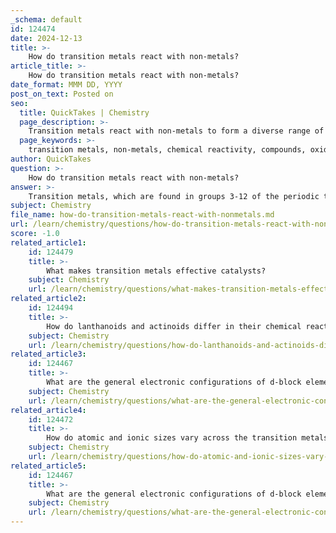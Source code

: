 ```yaml
---
_schema: default
id: 124474
date: 2024-12-13
title: >-
    How do transition metals react with non-metals?
article_title: >-
    How do transition metals react with non-metals?
date_format: MMM DD, YYYY
post_on_text: Posted on
seo:
  title: QuickTakes | Chemistry
  page_description: >-
    Transition metals react with non-metals to form a diverse range of compounds, exhibiting variable oxidation states and unique catalytic properties, playing significant roles in both chemical processes and industrial applications.
  page_keywords: >-
    transition metals, non-metals, chemical reactivity, compounds, oxidation states, halides, catalytic properties, metal oxides, electrocatalytic activity, hydrogen evolution reaction
author: QuickTakes
question: >-
    How do transition metals react with non-metals?
answer: >-
    Transition metals, which are found in groups 3-12 of the periodic table, exhibit a range of chemical behaviors when reacting with non-metals. These reactions can lead to the formation of various compounds, primarily through ionic and covalent bonding, depending on the specific transition metal and non-metal involved.\n\n1. **Formation of Compounds**: Transition metals react with non-metals to form binary compounds. For instance, they can react with halogens to produce halides, which can have oxidation states ranging from +1 to +6. Heating is often required to facilitate these reactions. \n\n2. **Reactivity with Oxygen**: Most transition metals react with oxygen, forming oxides, with the notable exceptions of palladium, platinum, silver, and gold, which are relatively inert. The reaction with oxygen typically involves the transition metals being oxidized, resulting in the formation of metal oxides.\n\n3. **Variable Oxidation States**: One of the key characteristics of transition metals is their ability to exhibit multiple oxidation states. This property allows them to form a variety of compounds with different non-metals. For example, vanadium can exist in oxidation states from +2 to +5, each leading to different colored compounds.\n\n4. **Catalytic Properties**: Transition metals often serve as catalysts in chemical reactions, including those involving non-metals. Their ability to change oxidation states and form complex compounds enhances their catalytic activity.\n\n5. **Electrocatalytic Activity**: While transition metals generally exhibit poor electrocatalytic activity due to their binding characteristics with reaction intermediates, recent advancements have shown that non-metal doping can improve their performance in certain reactions, such as the hydrogen evolution reaction (HER).\n\nIn summary, transition metals react with non-metals to form a variety of compounds, influenced by their oxidation states and the nature of the non-metals involved. Their unique properties make them significant in both chemical reactivity and industrial applications.
subject: Chemistry
file_name: how-do-transition-metals-react-with-nonmetals.md
url: /learn/chemistry/questions/how-do-transition-metals-react-with-nonmetals
score: -1.0
related_article1:
    id: 124479
    title: >-
        What makes transition metals effective catalysts?
    subject: Chemistry
    url: /learn/chemistry/questions/what-makes-transition-metals-effective-catalysts
related_article2:
    id: 124494
    title: >-
        How do lanthanoids and actinoids differ in their chemical reactivity?
    subject: Chemistry
    url: /learn/chemistry/questions/how-do-lanthanoids-and-actinoids-differ-in-their-chemical-reactivity
related_article3:
    id: 124467
    title: >-
        What are the general electronic configurations of d-block elements?
    subject: Chemistry
    url: /learn/chemistry/questions/what-are-the-general-electronic-configurations-of-dblock-elements
related_article4:
    id: 124472
    title: >-
        How do atomic and ionic sizes vary across the transition metals?
    subject: Chemistry
    url: /learn/chemistry/questions/how-do-atomic-and-ionic-sizes-vary-across-the-transition-metals
related_article5:
    id: 124467
    title: >-
        What are the general electronic configurations of d-block elements?
    subject: Chemistry
    url: /learn/chemistry/questions/what-are-the-general-electronic-configurations-of-dblock-elements
---
```


&nbsp;